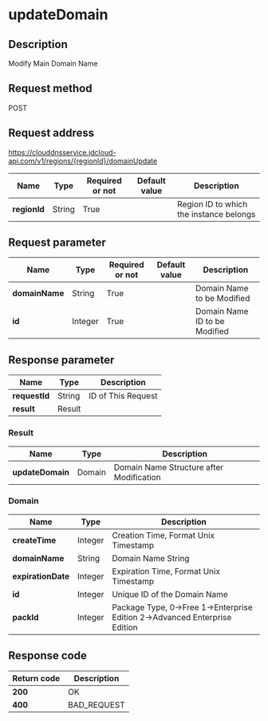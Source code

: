 # updateDomain


## Description
Modify Main Domain Name

## Request method
POST

## Request address
https://clouddnsservice.jdcloud-api.com/v1/regions/{regionId}/domainUpdate

|Name|Type|Required or not|Default value|Description|
|---|---|---|---|---|
|**regionId**|String|True| |Region ID to which the instance belongs|

## Request parameter
|Name|Type|Required or not|Default value|Description|
|---|---|---|---|---|
|**domainName**|String|True| |Domain Name to be Modified|
|**id**|Integer|True| |Domain Name ID to be Modified|


## Response parameter
|Name|Type|Description|
|---|---|---|
|**requestId**|String|ID of This Request|
|**result**|Result| |

### Result
|Name|Type|Description|
|---|---|---|
|**updateDomain**|Domain|Domain Name Structure after Modification|
### Domain
|Name|Type|Description|
|---|---|---|
|**createTime**|Integer|Creation Time, Format Unix Timestamp |
|**domainName**|String|Domain Name String|
|**expirationDate**|Integer|Expiration Time, Format Unix Timestamp|
|**id**|Integer|Unique ID of the Domain Name|
|**packId**|Integer|Package Type, 0->Free 1->Enterprise Edition 2->Advanced Enterprise Edition|

## Response code
|Return code|Description|
|---|---|
|**200**|OK|
|**400**|BAD_REQUEST|
